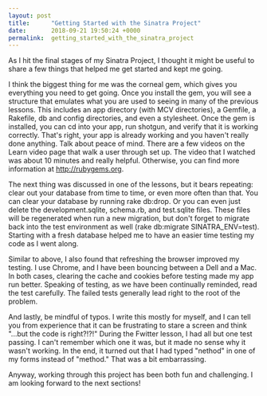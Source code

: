 ```yaml
---
layout: post
title:      "Getting Started with the Sinatra Project"
date:       2018-09-21 19:50:24 +0000
permalink:  getting_started_with_the_sinatra_project
---
```



As I hit the final stages of my Sinatra Project, I thought it might be useful to share a few things that helped me get started and kept me going.

I think the biggest thing for me was the corneal gem, which gives you everything you need to get going. Once you install the gem, you will see a structure that emulates what you are used to seeing in many of the previous lessons.  This includes an app directory (with MCV directories), a Gemfile, a Rakefile, db and config directories, and even a stylesheet. Once the gem is installed, you can cd into your app, run shotgun, and verify that it is working correctly. That's right, your app is already working and you haven't really done anything. Talk about peace of mind. There are a few videos on the Learn video page that walk a user through set up. The video that I watched was about 10 minutes and really helpful. Otherwise, you can find more information at http://rubygems.org.

The next thing was discussed in one of the lessons, but it bears repeating: clear out your database from time to time, or even more often than that. You can clear your database by running rake db:drop. Or you can even just delete the development.sqlite, schema.rb, and test.sqlite files. These files will be regenerated when run a new migration, but don't forget to migrate back into the test environment as well (rake db:migrate SINATRA_ENV=test). Starting with a fresh database helped me to have an easier time testing my code as I went along. 

Similar to above, I also found that refreshing the browser improved my testing. I use Chrome, and I have been bouncing between a Dell and a Mac. In both cases, clearing the cache and cookies before testing made my app run better. Speaking of testing, as we have been continually reminded, read the test carefully. The failed tests generally lead right to the root of the problem.

And lastly, be mindful of typos. I write this mostly for myself, and I can tell you from experience that it can be frustrating to stare a screen and think "...but the code is right?!?!" During the Fwitter lesson, I had all but one test passing. I can't remember which one it was, but it made no sense why it wasn't working. In the end, it turned out that I had typed "nethod" in one of my forms instead of "method." That was a bit embarrassing.

Anyway, working through this project has been both fun and challenging. I am looking forward to the next sections!
